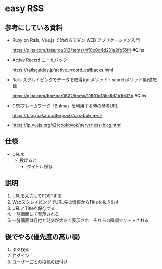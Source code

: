 # easy RSS

## 参考にしている資料
  - Ruby on Rails, Vue.js で始めるモダン WEB アプリケーション入門
  
    https://qiita.com/tatsurou313/items/4f18c0d4d231e2fb55f4 #Qiita

  - Active Record コールバック
  
    https://railsguides.jp/active_record_callbacks.html
  
  - Rails スクレイピングでデータを取得(getメソッド・searchメソッド編)備忘録
  
    https://qiita.com/bomber0522/items/19591d18bc5d2b1fc97b #Qiita

  - CSSフレームワーク「Bulma」を利用する時の参考URL

    https://blog.nakamu.life/posts/css-bulma-url

  - https://jp.vuejs.org/v2/cookbook/serverless-blog.html

## 仕様
- URLを
  - 投げると
    - タイトル保存

## 説明
1. URLを入力してPOSTする
2. WebスクレイピングでURL先の情報からTitleを抜き出す
3. URLとTitleを保存する
4. 一覧画面にて表示される
5. 一覧画面は日付と時刻が大きく表示され、それらの降順でソートされる

## 後でやる(優先度の高い順)
1. タグ検索
2. ログイン
3. ユーザーごとの投稿の紐付け
